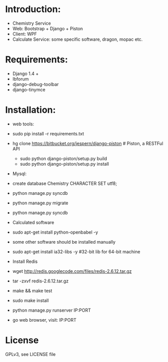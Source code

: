 # Introduction:

 * Chemistry Service
 * Web: Bootstrap + Django + Piston
 * Client: WPF
 * Calculate Service: some specific software, dragon, mopac etc.

# Requirements:
 * Django 1.4 +
 * lbforum 
 * django-debug-toolbar
 * django-tinymce


# Installation:
 * web tools:
  * sudo pip install -r requirements.txt
  * hg clone https://bitbucket.org/jespern/django-piston   # Piston, a RESTFul API 
     * sudo python django-piston/setup.py build
     * sudo python django-piston/setup.py install
 
 * Mysql:
  * create database Chemistry CHARACTER SET utf8;
  * python manage.py syncdb
  * python manage.py migrate
  * python manage.py syncdb

 * Calculated software
  * sudo apt-get install python-openbabel -y
  * some other software should be installed manually
  * sudo apt-get install ia32-libs -y  #32-bit lib for 64-bit machine

 * Install Redis
  * wget http://redis.googlecode.com/files/redis-2.6.12.tar.gz
  * tar -zxvf redis-2.6.12.tar.gz
  * make && make test
  * sudo make install


 * python manage.py runserver IP:PORT
 * go web browser, visit: IP:PORT

# License
 GPLv3, see LICENSE file
